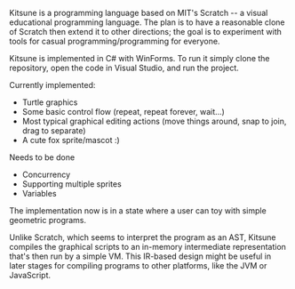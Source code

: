 Kitsune is a programming language based on MIT's Scratch -- a visual educational programming language. The plan is to have a reasonable clone of Scratch then extend it to other directions; the goal is to experiment with tools for casual programming/programming for everyone.

Kitsune is implemented in C# with WinForms. To run it simply clone the repository, open the code in Visual Studio, and run the project.

Currently implemented:
* Turtle graphics
* Some basic control flow (repeat, repeat forever, wait...)
* Most typical graphical editing actions (move things around, snap to join, drag to separate)
* A cute fox sprite/mascot :)

Needs to be done
* Concurrency
* Supporting multiple sprites
* Variables

The implementation now is in a state where a user can toy with simple geometric programs.

Unlike Scratch, which seems to interpret the program as an AST, Kitsune compiles the graphical scripts to an in-memory intermediate representation that's then run by a simple VM. This IR-based design might be useful in later stages for compiling programs to other platforms, like the JVM or JavaScript.